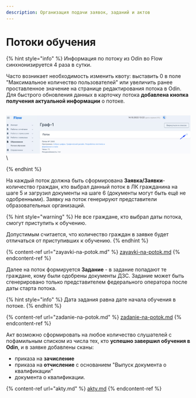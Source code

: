 ```yaml
---
description: Организация подачи заявок, заданий и актов
---
```


# Потоки  обучения

{% hint style="info" %}
Информация по потоку из Odin во Flow синхнонизируется 4 раза в сутки.

Часто возникает необходимость изменить квоту: выставить 0 в поле "Максимальное количество пользователей" или увеличить ранее проставленное значение на странице редактирования потока в Odin.\
Для быстрого обновления данных в карточку потока  **добавлена кнопка получения актуальной информации** о потоке.

&#x20;\
![](<../.gitbook/assets/image (68).png>)\

{% endhint %}

На каждый поток должна быть сформирована **Заявка/Заявки**- количество граждан, кто выбрал данный поток в ЛК гражданина на шаге 5 и загрузил документы на шаге 6 (документы могут быть ещё не одобренными). Заявку на поток генерируют представители образовательных организаций.

{% hint style="warning" %}
Не все граждане, кто выбрал даты потока, смогут приступить к обучению.&#x20;

Допустимым считается, что количество граждан в заявке будет отличаться от приступивших к обучению.
{% endhint %}

{% content-ref url="zayavki-na-potok.md" %}
[zayavki-na-potok.md](zayavki-na-potok.md)
{% endcontent-ref %}

Далее на поток формируется **Задание** - в задание попадают те граждане, кому были одобрены документы ДЗС. Задание может быть сгенерировано только представителем федерального оператора после даты старта потока.

{% hint style="info" %}
Дата задания равна дате начала обучения в потоке.
{% endhint %}

{% content-ref url="zadanie-na-potok.md" %}
[zadanie-na-potok.md](zadanie-na-potok.md)
{% endcontent-ref %}

Акт возможно сформировать на любое количество слушателей с пофамильным списком из числа тех, кто **успешно завершил обучения в Odin**, и в заявке добавлены сканы:

* приказа на **зачисление**&#x20;
* приказа на **отчисление** с основанием "Выпуск документа о квалификации"&#x20;
* документа о квалификации.&#x20;

{% content-ref url="akty.md" %}
[akty.md](akty.md)
{% endcontent-ref %}
